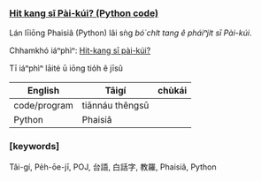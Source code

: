 ### [Hit kang sī Pài-kúi? (Python code)](https://youtu.be/hCJSA2IcFzM)

Lán līiōng Phaisiâ (Python) lâi sǹg _bó͘ chi̍t tang ê pháiⁿji̍t sī Pài-kúi_.

Chhamkhó iáⁿphìⁿ: [Hit-kang sī pài-kúi?](https://youtu.be/yoHtaDfYj3k)

Tī iáⁿphìⁿ lāité ū iōng tio̍h ê jīsû

 English | Tâigí | chùkái
---|---|---
code/program | tiānnáu thêngsū |
Python | Phaisiâ |

</hr>

### [keywords]

Tâi-gí, Pe̍h-ōe-jī, POJ, 台語, 白話字, 教羅, Phaisiâ, Python
